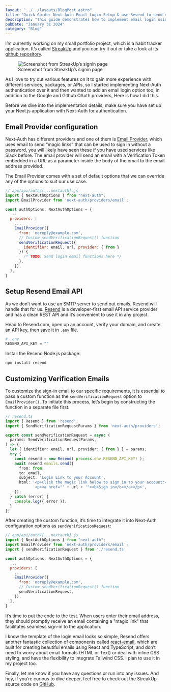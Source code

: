 ```yaml
---
layout: "../../layouts/BlogPost.astro"
title: "Quick Guide: Next-Auth Email Login Setup & use Resend to send verification email"
description: "This guide demonstrates how to implement email login using Next-Auth. It covers a step-by-step instructions of Email Provider setup, using Resend for email handling and showcases customizing verification emails to send email by Resend."
pubDate: "January 31 2024"
category: "Blog"
---
```


I’m currently working on my small portfolio project, which is a habit tracker application. It’s called [StreakUp](https://streakup.vercel.app) and you can try it out or take a look at its [github repository](https://github.com/rezahedi/streakup).

<figure class="image">
  <img src="/blog/quick-guide-next-auth-email-login-setup-use-resend-to-send-verification-email-01.png" alt="Screenshot from StreakUp’s signin page">
  <figcaption>Screenshot from StreakUp’s signin page</figcaption>
</figure>

As I love to try out various features on it to gain more experience with different services, packages, or APIs, so I started implementing Next-Auth authentication over it and then wanted to add an email login option too, in addition to the Google and Github OAuth providers, Here is how I did this.

Before we dive into the implementation details, make sure you have set up your Next.js application with Next-Auth for authentication.

## Email Provider configuration

Next-Auth has different providers and one of them is [Email Provider](https://next-auth.js.org/providers/email), which uses email to send “magic links” that can be used to sign in without a password, you will likely have seen these if you have used services like Slack before. The email provider will send an email with a Verification Token embedded in a URL as a parameter inside the body of the email to the email address provided.

The Email Provider comes with a set of default options that we can override any of the options to suit our use case.

```js
// app/api/auth/[...nextauth].js
import { NextAuthOptions } from "next-auth";
import EmailProvider from 'next-auth/providers/email';

const authOptions: NextAuthOptions = {
  ...
  providers: [
    ...
    EmailProvider({
      from: 'noreply@example.com',
      // Custom sendVerificationRequest() function
      sendVerificationRequest({
        identifier: email, url, provider: { from }
      }) {
        /* TODO: Send login email functions here */
      },
    }),
  ],
}
```

## Setup Resend Email API

As we don’t want to use an SMTP server to send out emails, Resend will handle that for us. [Resend](https://resend.com) is a developer-first email API service provider and has a clean REST API and it’s convenient to use it in any project.

Head to Resend.com, open up an account, verify your domain, and create an API key, then save it in `.env` file.

```bash
# .env
RESEND_API_KEY = ""
```

Install the Resend Node.js package:

```bash
npm install resend
```

## Customizing Verification Emails

To customize the sign-in email to our specific requirements, it is essential to pass a custom function as the `sendVerificationRequest` option to `EmailProvider()`. To initiate this process, let’s begin by constructing the function in a separate file first.

```ts
// resend.ts
import { Resend } from 'resend';
import { SendVerificationRequestParams } from 'next-auth/providers';

export const sendVerificationRequest = async (
  params: SendVerificationRequestParams,
) => {
  let { identifier: email, url, provider: { from } } = params;
  try {
    const resend = new Resend( process.env.RESEND_API_KEY! );
    await resend.emails.send({
      from: from,
      to: email,
      subject: 'Login Link to your Account',
      html: '<p>Click the magic link below to sign in to your account:</p>\
             <p><a href="' + url + '"><b>Sign in</b></a></p>',
    });
  } catch (error) {
    console.log({ error });
  }
};
```

After creating the custom function, it’s time to integrate it into Next-Auth configuration options as `sendVerificationRequest`:

```js
// app/api/auth/[...nextauth].js
import { NextAuthOptions } from "next-auth";
import EmailProvider from 'next-auth/providers/email';
import { sendVerificationRequest } from './resend.ts'

const authOptions: NextAuthOptions = {
  ...
  providers: [
    ...
    EmailProvider({
      from: 'noreply@example.com',
      // Custom sendVerificationRequest() function
      sendVerificationRequest,
    }),
  ],
}
```

It’s time to put the code to the test. When users enter their email address, they should promptly receive an email containing a "magic link" that facilitates seamless sign-in to the application.

I know the template of the login email looks so simple, Resend offers another fantastic collection of components called [react-email](https://react.email), which are built for creating beautiful emails using React and TypeScript, and don’t need to worry about email formats (HTML or Text) or deal with inline CSS styling, and have the flexibility to integrate Tailwind CSS. I plan to use it in my project too.

Finally, let me know if you have any questions or run into any issues. And hey, if you’re curious to dive deeper, feel free to check out the StreakUp source code on [GitHub](https://github.com/rezahedi/streakup).
